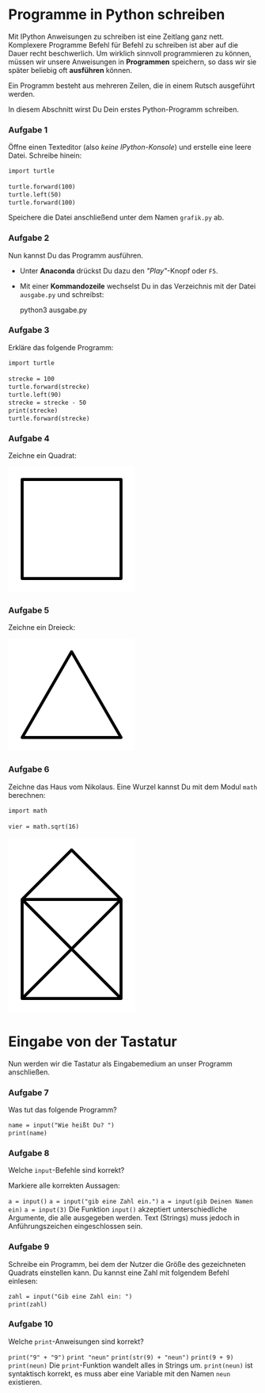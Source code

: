 
# Programme in Python schreiben

Mit IPython Anweisungen zu schreiben ist eine Zeitlang ganz nett. Komplexere Programme Befehl für Befehl zu schreiben ist aber auf die Dauer recht beschwerlich. Um wirklich sinnvoll programmieren zu können, müssen wir unsere Anweisungen in **Programmen** speichern, so dass wir sie später beliebig oft **ausführen** können.

Ein Programm besteht aus mehreren Zeilen, die in einem Rutsch ausgeführt werden.

In diesem Abschnitt wirst Du Dein erstes Python-Programm schreiben.


### Aufgabe 1

Öffne einen Texteditor (also *keine IPython-Konsole*) und erstelle eine leere Datei. Schreibe hinein: 

    import turtle

    turtle.forward(100)
    turtle.left(50)
    turtle.forward(100)

Speichere die Datei anschließend unter dem Namen `grafik.py` ab.

### Aufgabe 2

Nun kannst Du das Programm ausführen.

* Unter **Anaconda** drückst Du dazu den *"Play"*-Knopf oder `F5`.
* Mit einer **Kommandozeile** wechselst Du in das Verzeichnis mit der Datei `ausgabe.py` und schreibst:

    python3 ausgabe.py


### Aufgabe 3

Erkläre das folgende Programm:

    import turtle

    strecke = 100
    turtle.forward(strecke)
    turtle.left(90)
    strecke = strecke - 50
    print(strecke)
    turtle.forward(strecke)


### Aufgabe 4

Zeichne ein Quadrat:

![](square.svg)


### Aufgabe 5

Zeichne ein Dreieck:

![](triangle.svg)


### Aufgabe 6

Zeichne das Haus vom Nikolaus. Eine Wurzel kannst Du mit dem Modul `math` berechnen:

    import math

    vier = math.sqrt(16)

![](nikohaus.svg)


# Eingabe von der Tastatur

Nun werden wir die Tastatur als Eingabemedium an unser Programm anschließen.

### Aufgabe 7

Was tut das folgende Programm?

    name = input("Wie heißt Du? ")
    print(name)


### Aufgabe 8

Welche `input`-Befehle sind korrekt?

<quiz name="">
    <question multiple>
        <p>Markiere alle korrekten Aussagen:</p>
        <answer correct><code>a = input()</code></answer>
        <answer correct><code>a = input("gib eine Zahl ein.")</code></answer>
        <answer><code>a = input(gib Deinen Namen ein)</code></answer>
        <answer correct><code>a = input(3)</code></answer>
        <explanation>Die Funktion <code>input()</code> akzeptiert unterschiedliche Argumente, die alle ausgegeben werden. Text (Strings) muss jedoch in Anführungszeichen eingeschlossen sein.</explanation>
    </question>
</quiz>


### Aufgabe 9

Schreibe ein Programm, bei dem der Nutzer die Größe des gezeichneten Quadrats einstellen kann. Du kannst eine Zahl mit folgendem Befehl einlesen:

    zahl = input("Gib eine Zahl ein: ")
    print(zahl)


### Aufgabe 10

<quiz name="">
    <question multiple>
<p>Welche <code>print</code>-Anweisungen sind korrekt?</p>

<answer correct><code>print("9" + "9")</code></answer>
<answer><code>print "neun"</code></answer>
<answer correct><code>print(str(9) + "neun")</code></answer>
<answer correct><code>print(9 + 9)</code></answer>
<answer correct><code>print(neun)</code></answer>
<explanation>Die <code>print</code>-Funktion wandelt alles in Strings um. <code>print(neun)</code> ist syntaktisch korrekt, es muss aber eine Variable mit den Namen <code>neun</code> existieren.</explanation>
</question>
</quiz>
